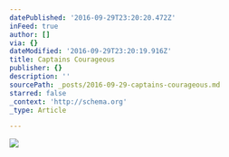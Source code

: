 ```yaml
---
datePublished: '2016-09-29T23:20:20.472Z'
inFeed: true
author: []
via: {}
dateModified: '2016-09-29T23:20:19.916Z'
title: Captains Courageous
publisher: {}
description: ''
sourcePath: _posts/2016-09-29-captains-courageous.md
starred: false
_context: 'http://schema.org'
_type: Article

---
```

![](https://the-grid-user-content.s3-us-west-2.amazonaws.com/761802b7-bdcf-4a25-af54-edfac292d0a8.jpg)